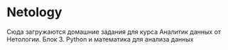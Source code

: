 # Netology
Сюда загружаются домашние задания для курса Аналитик данных от Нетологии.
Блок 3. Python и математика для анализа данных
